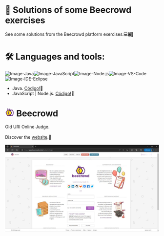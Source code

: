 # 🚀 Solutions of some Beecrowd exercises
See some solutions from the Beecrowd platform exercises.💻🖥️📱

# 🛠️ Languages and tools:
<img alt="Image-Java" src="https://img.shields.io/badge/Java-ED8B00?style=for-the-badge&logo=java&logoColor=white" /><img alt="Image-JavaScript" src="https://img.shields.io/badge/JavaScript-323330?style=for-the-badge&logo=javascript&logoColor=F7DF1E" /><img alt="Image-Node.js" src="https://img.shields.io/badge/Node.js-43853D?style=for-the-badge&logo=node.js&logoColor=white" /><img alt="Image-VS-Code" src="https://img.shields.io/badge/Visual%20Studio%20Code-0078d7.svg?style=for-the-badge&logo=visual-studio-code&logoColor=white" /><img alt="Image-IDE-Eclipse" src="https://img.shields.io/badge/Eclipse-2C2255?style=for-the-badge&logo=eclipse&logoColor=white" />

* Java. [Código!](https://github.com/ferreiraitalo/Beecrowd-URI-Judge-Solutions/tree/main/java)🔗
* JavaScript | Node.js. [Código!](https://github.com/ferreiraitalo/Beecrowd-URI-Judge-Solutions/tree/main/javascript)🔗

# <img width="30" src="./img\Beecrowd.ico" /> Beecrowd 
Old URI Online Judge.
<br><br>
Discover the [website](https://www.beecrowd.com.br/judge/pt/login).🔗
<br><br>
![Image-Website-Beecrowd](./img/Website-Beecrowd.jpg)










